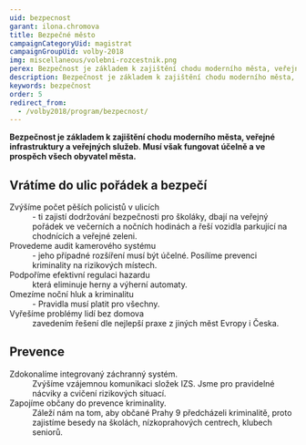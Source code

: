 ```yaml
---
uid: bezpecnost
garant: ilona.chromova
title: Bezpečné město
campaignCategoryUid: magistrat
campaignGroupUid: volby-2018
img: miscellaneous/volebni-rozcestnik.png
perex: Bezpečnost je základem k zajištění chodu moderního města, veřejné infrastruktury a veřejných služeb. Musí však fungovat účelně a ve prospěch všech obyvatel města.
description: Bezpečnost je základem k zajištění chodu moderního města, veřejné infrastruktury a veřejných služeb. Musí však fungovat účelně a ve prospěch všech obyvatel města.
keywords: bezpečnost
order: 5
redirect_from:
  - /volby2018/program/bezpecnost/
---
```


**Bezpečnost je základem k zajištění chodu moderního města, veřejné infrastruktury a veřejných služeb. Musí však fungovat účelně a ve prospěch všech obyvatel města.**

## Vrátíme do ulic pořádek a bezpečí

<dl class="c-program-key-point-list">
    <dt>Zvýšíme počet pěších policistů v ulicích</dt>
	<dd>- ti zajistí dodržování bezpečnosti pro školáky, dbají na veřejný pořádek ve večerních a nočních hodinách a řeší vozidla parkující na chodnících a veřejné zeleni.</dd>
	<dt>Provedeme audit kamerového systému</dt>
	<dd>- jeho případné rozšíření musí být účelné. Posílíme prevenci kriminality na rizikových místech.</dd>
	<dt>Podpoříme efektivní regulaci hazardu</dt>
	<dd>která eliminuje herny a výherní automaty.</dd>
    <dt>Omezíme noční hluk a kriminalitu</dt>
	<dd>- Pravidla musí platit pro všechny.</dd>
    <dt>Vyřešíme problémy lidí bez domova</dt>
	<dd>zavedením řešení dle nejlepší praxe z jiných měst Evropy i Česka.</dd>
</dl>

## Prevence

<dl class="c-program-key-point-list">
    <dt>Zdokonalíme integrovaný záchranný systém.</dt>
    <dd>Zvýšíme vzájemnou komunikaci složek IZS. Jsme pro pravidelné nácviky a cvičení rizikových situací.</dd>
    <dt>Zapojíme občany do prevence kriminality.</dt>
    <dd>Záleží nám na tom, aby občané Prahy 9 předcházeli kriminalitě, proto zajistíme besedy na školách, nízkoprahových centrech, klubech seniorů.</dd>
</dl>